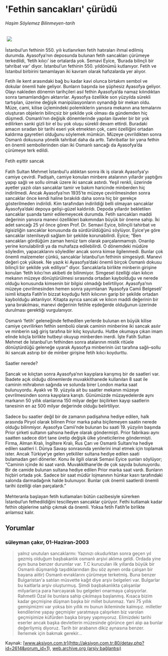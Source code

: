 # 'Fethin sancakları' çürüdü

*Haşim Söylemez Bilinmeyen-tarih*

<div>
 <font>
  <img border="0" height="1" src="/web/20041106215726im_/http://aksiyon.com.tr/images/blank.gif"/>
 </font>
 <font class="content">
  <p>
   <img border="0" hspace="5" src="http://web.archive.org/web/20041106215726im_/http://www.aksiyon.com.tr/resim/442/38.jpg" vspace="5"/>
  </p>
 </font>
 <font class="content">
  İstanbul’un fethinin 550. yılı kutlanırken fetih hatıraları ihmal edilmiş durumda. Ayasofya’nın deposunda bulunan fetih sancakları çürümeye terkedildi, ‘fetih kılıcı’ ise ortalarda yok. Semavi Eyice, ‘Burada bilinçli bir tahribat var’ diyor. İstanbul’un fethinin 550. yıldönümü kutlanıyor. Fetih ve İstanbul birbirini tamamlayan iki kavram olarak hafızalarda yer alıyor.
 </font>
 <p>
  <font class="content">
   Fetih ile kent arasındaki bağ bu kadar kavi olunca birtakım sembol ve dokular önemli hale geliyor. Bunların başında ise şüphesiz Ayasofya geliyor. Olayı nakleden dönemin tarihçileri asıl fethin Ayasofya’da namaz kılındıktan sonra tamamlandığını aktarırlar. Ayasofya özellikle son yüzyılda sürekli tartışılan, üzerine değişik manipülasyonların oynandığı bir mekan oldu. Müze, cami, kilise üçlemindeki polemiklerin yanısıra mekanın ana temalarını oluşturan objelerin bilinçsiz bir şekilde yok olması da gündemden hiç düşmedi. Osmanlı’nın değişik dönemlerinde yapılan ilaveler bir bir yok edilirken sanki gizli bir el bu yok oluşu sürekli devam ettirdi. Buradaki amacın sıradan bir tarihi eseri yok etmekten çok, cami özelliğini ortadan kaldırma gayretleri olduğunu söylemek mümkün. Müzeye çevrildikten sonra Osmanlı dokusuna yönelik tahribat daha da arttı. Tahribatlar bir yana fethin en önemli sembollerinden olan iki Osmanlı sancağı da Ayasofya’da çürümeye terk edildi.
   <br/>
   <br/>
   Fetih eşittir sancak
   <br/>
   <br/>
   Fatih Sultan Mehmet İstanbul’u aldıktan sonra ilk iş olarak Ayasofya’yı camiye çevirdi. Padişah, camiye konulan minbere atalarının yıllardır yaptığını yapıp sağlı ve sollu olmak üzere iki sancak astırdı. Yeşil renkli, üzerinde ayetler yazılı olan sancaklar tamir ve bakım haricinde minberden hiç indirilmedi. Ancak Ayasofya’nın 1935’te müzeye çevirilmesinden sonra sancaklar önce kendi haline bırakıldı daha sonra hiç bir gerekçe gösterilmeden indirildi. Kim tarafından indirildiği belli olmayan sancaklar Ayasofya’daki depoya gelişi–güzel kaldırıldı. Depoda yıllardır bekletilen sancaklar şuanda tamir edilemeyecek durumda. Fetih sancakları maddi değerinin yanısıra manevi özellikleri bakımından büyük bir öneme sahip. İki adet sancağı 25 yıl önce gören Prof. Dr. Semavi Eyice, bilinçili tahirbat ve ilgisizliğin sancaklar konusunda da sürdürüldüğünü söylüyor. Eyice’ye göre sancaklar istenilseydi sağlam bir şekilde korunabilirdi. Eyice; “Ben sancakları gördüğüm zaman henüz tam olarak parçalanmamıştı. Onarılıp yerine konulabilirdi ya da muhafaza edilebilirdi. O dönemdeki müdüre söyledim, yapacaklarını söylediler ancak sonra kimse ilgilenmedi. Bunlar çok önemli malzemeler çünkü, sancaklar İstanbul’un fethinin simgesiydi. Manevi değeri çok yüksek. Ne yazık ki Ayasofya’daki önemli birçok Osmanlı dokusu bilinçli bir şekilde yok ediliyor” diyor. Sancaklarla birlikte minberin girişine konulan ‘fetih kılıcı’nın akibeti de bilinmiyor. Simgesel özelliği olan kılıcın mekanın müzeye dönüştürülmesi sırasında ortadan kaybolduğu ve nerede olduğu konusunda kimsenin bir bilgisi olmadığı belirtiliyor. Ayasofya’nın müzeye çevrilmesinden hemen sonra yayımlanan ‘Ayasofya Camii Belgeseli’ isimli kitapta Fatih’in bizzat koyduğu fetih kılıcının garip bir şekilde ortadan kaybolduğu aktarılıyor. Kitapta ayrıca sancak ve kılıcın maddi değerinin bir yana bırakılması, manevi değerinin fetihle eşdeğerde olduğunun üzerinde durulması gerektiği vurgulanıyor.
   <br/>
   <br/>
   Osmanlı ‘fetih’ geleneğinde fethedilen yerlerde bulunan  en büyük kilise camiye çevrilirken fethin sembolü olarak caminin minberine iki sancak asılır ve minberin sağ giriş tarafına bir kılıç koyulurdu. Hutbe okumaya çıkan imam elinde kılıçla birlikte hutbeyi okuyup minberden inerdi. İşte Fatih Sultan Mehmet de İstanbul’un fethinden sonra atalarının mistik ritüele dönüştürdüğü geleneğe uyarak Ayasofya minberinin üst tarafına sağlı–sollu iki sancak astırıp bir de minber girişine fetih kılıcı koydurttu.
   <br/>
   <br/>
   Saatler nerede?
   <br/>
   <br/>
   Sancak ve kılıçtan sonra Ayasofya’nın kayıplara karışmış bir de saatleri var. İbadete açık olduğu dönemlerde muvakkithanede kullanılan 8 saat ile caminin mihrabının sağında ve solunda birer London marka saat bulunuyordu. Ayaklı ve 19. yüzyıla ait bu saatler mekanın müzeye çevrilmesinden sonra kayıplara karıştı. Günümüzde müzayedelerde aynı markanın 50 yıllık olanlarına 150 milyar değer biçilirken kayıp saatlerin tanesinin en az 500 milyar değerinde olduğu belirtiliyor.
   <br/>
   <br/>
   Sadece bu saatler değil bir de zamanın padişahına hediye edilen, halk arasında Piryol olarak bilinen Prior marka paha biçilemeyen saatin nerede olduğu bilinmiyor. Ayasofya Camii’nde bulunan bu saati 19. yüzyılın başında Prior şirketi sultanın şahsına hediye olarak göndermişti. Prior fabrikası aynı saatten sadece dört tane üretip değişik ülke yöneticilerine göndermişti. Firma, Alman Kralı, İngiltere Kralı, Rus Çarı ve Osmanlı Sultanı’na hediye edilen saatleri I. Dünya Savaşı sonrasında yenilerini imal etmek için toplamak ister. Ancak Türkiye’ye gelen yetkililer sultana hediye edilen saati bulamadan geri dönerler. Konu ile ilgili olarak Semavi Eyice şunları söylüyor; “Caminin içinde iki saat vardı. Muvakkithane’de de çok sayıda bulunuyordu. Bir de camide bulunan sultana hediye edilen Prior marka saat vardı. Bunların hiçbiri ortada yok. Sadece bir saat müdür lojmanının hünkar kasrı tarafındaki salonda darmadağınık halde bulunuyor. Bunlar çok önemli saatlerdi önemli tarihi özelliği olan parçalardı.”
   <br/>
   <br/>
   Mehteranla başlayan fetih kutlamaları bütün cazibesiyle sürerken İstanbul’un fethedildiğini tescilleyen sancaklar çürüyor. Fethi kutlamak kadar fethin objelerine sahip çıkmak da önemli. Yoksa fetih Fatih’le birlikte anlamsız kalır.
   <br/>
  </font>
 </p>
</div>


## Yorumlar

### süleyman çakır, 01-Haziran-2003
> yalnız unutulan sancaklarmı: 
> Yazınızı okudurktan sonra geçen yıl gezmiş olduğum başbakanlık osmanlı arşivi aklıma geldi. Ordada yine aynı buna benzer durumlar var. T.C kurucuları ilk yıllarda büyük bir Osmanlı düşmanlığı taşıdıklarından (bu söz aynen orda çalışan bir bayana aiitir) Osmanlı evraklarını çürümeye terketmiş. Buna benzer Bulgaristan'a satılan müsvette kağıt diye arşiv belgeleri var. Bulgarlar bu kaitlarla arşiv oluşturmuş. Şimdi başbakanlıkta çalışanlar milyarlarca para harcayarak bu gelgeleri onarmaya çalışıyorlar. Rahmetli Özal ile bunlara sahip çıkılmaya başlanmış. Kısaca bizim kadar geçmişine düşman başka bir millet bulunmaz. Yani 75 yıllık gemişimizmi var yoksa bin yıllık mı bunun ikileminde kalmışız. milletler kendilerine yapay geçmişler yaratmaya çalışırken biz varolan geçmişimize küfürden başka birşey yapmıyoruz. Elimizdeki tarihi eserler ancak başka devletlerin müzesinde görünce geri alıp aa bunlar değerliymiş diyoruz. Tarih bir arabanın dikiz aynasına benzer. İlerlemek için bakmak gerekir...

Kaynak: [www.aksiyon.com.tr](http://aksiyon.com.tr:80/detay.php?id=2614&yorum_id=1), [web.archive.org (arşiv bağlantısı)](http://web.archive.org/web/20041106215726/http://aksiyon.com.tr:80/detay.php?id=2614&yorum_id=1)
